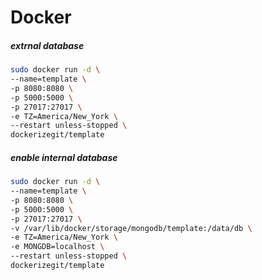 # Docker

##### extrnal database
```bash
sudo docker run -d \
--name=template \
-p 8080:8080 \
-p 5000:5000 \
-p 27017:27017 \
-e TZ=America/New_York \
--restart unless-stopped \
dockerizegit/template  
```

##### enable internal database
```bash
sudo docker run -d \
--name=template \
-p 8080:8080 \
-p 5000:5000 \
-p 27017:27017 \
-v /var/lib/docker/storage/mongodb/template:/data/db \
-e TZ=America/New_York \
-e MONGDB=localhost \
--restart unless-stopped \
dockerizegit/template  
```
